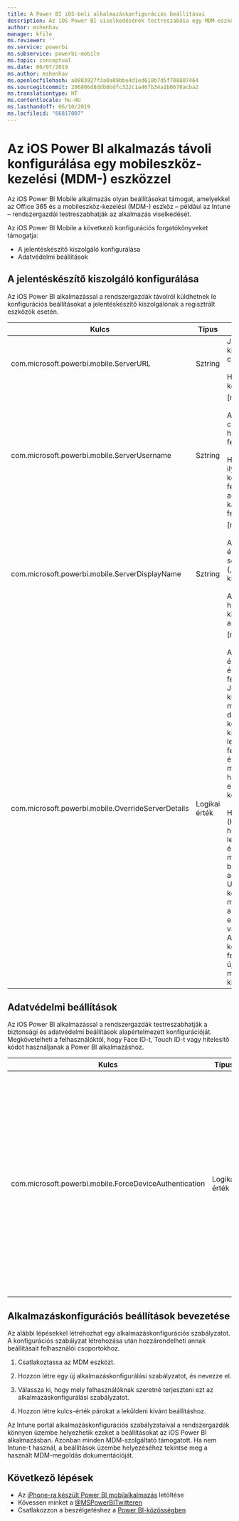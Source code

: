```yaml
---
title: A Power BI iOS-beli alkalmazáskonfigurációs beállításai
description: Az iOS Power BI viselkedésének testreszabása egy MDM-eszközzel
author: mshenhav
manager: kfile
ms.reviewer: ''
ms.service: powerbi
ms.subservice: powerbi-mobile
ms.topic: conceptual
ms.date: 06/07/2019
ms.author: mshenhav
ms.openlocfilehash: a0883927f3a0a09bbe4d1ed618b7d5f708807464
ms.sourcegitcommit: 206806d8ddb6bdfc322c1a46fb34a1b0678acba2
ms.translationtype: HT
ms.contentlocale: hu-HU
ms.lasthandoff: 06/10/2019
ms.locfileid: "66817007"
---
```

# <a name="remotely-configure-power-bi-ios-app-using-mobile-device-management-mdm-tool"></a>Az iOS Power BI alkalmazás távoli konfigurálása egy mobileszköz-kezelési (MDM-) eszközzel

Az iOS Power BI Mobile alkalmazás olyan beállításokat támogat, amelyekkel az Office 365 és a mobileszköz-kezelési (MDM-) eszköz – például az Intune – rendszergazdái testreszabhatják az alkalmazás viselkedését.

Az iOS Power BI Mobile a következő konfigurációs forgatókönyveket támogatja:

- A jelentéskészítő kiszolgáló konfigurálása
- Adatvédelmi beállítások

## <a name="report-server-configuration"></a>A jelentéskészítő kiszolgáló konfigurálása

Az iOS Power BI alkalmazással a rendszergazdák távolról küldhetnek le konfigurációs beállításokat a jelentéskészítő kiszolgálónak a regisztrált eszközök esetén.

| Kulcs | Típus | Leírás |
|---|---|---|
| com.microsoft.powerbi.mobile.ServerURL | Sztring | Jelentéskészítő kiszolgáló URL-címe.<br><br>Http/https-sel kell kezdődnie.|
| com.microsoft.powerbi.mobile.ServerUsername | Sztring | [nem kötelező]<br><br>A kiszolgálóhoz való csatlakozáshoz használandó felhasználónév.<br><br>Ha még nem létezik ilyen, az alkalmazás kérni fogja a felhasználót, hogy adja meg a kapcsolathoz a felhasználónevet.|
| com.microsoft.powerbi.mobile.ServerDisplayName | Sztring | [nem kötelező]<br><br>Az alapértelmezett érték „Report server” („Jelentéskészítő kiszolgáló”)<br><br>Az alkalmazásban használt rövid név a kiszolgáló azonosítására. |
| com.microsoft.powerbi.mobile.OverrideServerDetails | Logikai érték | [nem kötelező]<br><br>Az alapértelmezett érték True (Igaz). Ha értéke True (Igaz), felülbírálja a Jelentéskészítő kiszolgálónak a mobileszközön lévő definícióját. A már konfigurált meglévő kiszolgálók törölve lesznek. A felülbírálás True értékre állítása azt is megakadályozza, hogy a felhasználó eltávolítsa ezt a konfigurációt.<br><br>Ha értéke False (Hamis), az hozzáadja a leküldött értékeket, és meghagyja a meglévő beállításokat. Ha az adott kiszolgálói URL-cím már konfigurálva van a mobilalkalmazásban, akkor az alkalmazás ezt a konfigurációt változatlanul hagyja. Az alkalmazás nem kéri fel a felhasználót, hogy újra hitelesítse magát ugyanazon a kiszolgálón. |

## <a name="data-protection-setting"></a>Adatvédelmi beállítások

Az iOS Power BI alkalmazással a rendszergazdák testreszabhatják a biztonsági és adatvédelmi beállítások alapértelmezett konfigurációját. Megkövetelheti a felhasználóktól, hogy Face ID-t, Touch ID-t vagy hitelesítő kódot használjanak a Power BI alkalmazáshoz.

| Kulcs | Típus | Leírás |
|---|---|---|
| com.microsoft.powerbi.mobile.ForceDeviceAuthentication | Logikai érték | Az alapértelmezett érték False (Hamis). <br><br>Az alkalmazás használatához megkövetelhetők biometrikus adatok, például a TouchID vagy a FaceID használata. Ez esetben ezekre is szükség van a hitelesítésen felül.<br><br>Alkalmazásvédelmi szabályzatok használata esetén a Microsoft azt javasolja, hogy tiltsa le ezt a beállítást, így elkerülhetők a kettős hozzáférési kérelmek. |

## <a name="deploying-app-configuration-settings"></a>Alkalmazáskonfigurációs beállítások bevezetése

Az alábbi lépésekkel létrehozhat egy alkalmazáskonfigurációs szabályzatot. A konfigurációs szabályzat létrehozása után hozzárendelheti annak beállításait felhasználói csoportokhoz.

1. Csatlakoztassa az MDM eszközt.

2. Hozzon létre egy új alkalmazáskonfigurálási szabályzatot, és nevezze el.

3. Válassza ki, hogy mely felhasználóknak szeretné terjeszteni ezt az alkalmazáskonfigurálási szabályzatot.

4. Hozzon létre kulcs-érték párokat a leküldeni kívánt beállításhoz.

Az Intune portál alkalmazáskonfigurációs szabályzataival a rendszergazdák könnyen üzembe helyezhetik ezeket a beállításokat az iOS Power BI alkalmazásban.
Azonban minden MDM-szolgáltató támogatott. Ha nem Intune-t használ, a beállítások üzembe helyezéséhez tekintse meg a használt MDM-megoldás dokumentációját.

## <a name="next-steps"></a>Következő lépések

* Az [iPhone-ra készült Power BI mobilalkalmazás](http://go.microsoft.com/fwlink/?LinkId=522062) letöltése
* Kövessen minket a [@MSPowerBITwitteren](https://twitter.com/MSPowerBI)
* Csatlakozzon a beszélgetéshez a [Power BI-közösségben](http://community.powerbi.com/)
